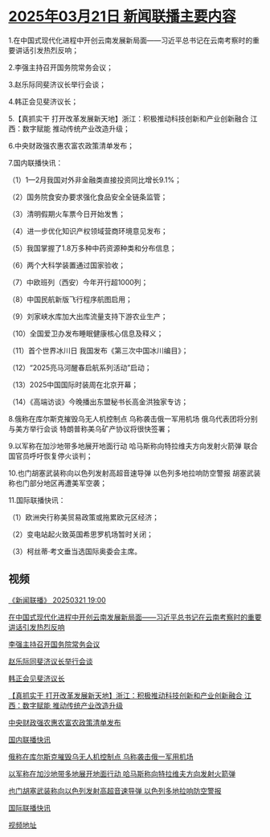 # [2025年03月21日 新闻联播主要内容](https://tv.cctv.com/lm/xwlb/day/20250321.shtml)

1.在中国式现代化进程中开创云南发展新局面——习近平总书记在云南考察时的重要讲话引发热烈反响；

2.李强主持召开国务院常务会议；

3.赵乐际同斐济议长举行会谈；

4.韩正会见斐济议长；

5.【真抓实干 打开改革发展新天地】浙江：积极推动科技创新和产业创新融合 江西：数字赋能 推动传统产业改造升级；

6.中央财政强农惠农富农政策清单发布；

7.国内联播快讯：

（1）1—2月我国对外非金融类直接投资同比增长9.1%；

（2）国务院食安办要求强化食品安全全链条监管；

（3）清明假期火车票今日开始发售；

（4）进一步优化知识产权领域营商环境意见发布；

（5）我国掌握了1.8万多种中药资源种类和分布信息；

（6）两个大科学装置通过国家验收；

（7）中欧班列（西安）今年开行超1000列；

（8）中国民航新版飞行程序航图启用；

（9）刘家峡水库加大出库流量支持下游农业生产；

（10）全国爱卫办发布睡眠健康核心信息及释义；

（11）首个世界冰川日 我国发布《第三次中国冰川编目》；

（12）“2025亮马河醒春启航系列活动”启动；

（13）2025中国国际时装周在北京开幕；

（14）《高端访谈》今晚播出东盟秘书长高金洪独家专访；

8.俄称在库尔斯克摧毁乌无人机控制点 乌称袭击俄一军用机场 俄乌代表团将分别与美方举行会谈 特朗普称美乌矿产协议将很快签署；

9.以军称在加沙地带多地展开地面行动 哈马斯称向特拉维夫方向发射火箭弹 联合国官员呼吁恢复停火谈判；

10.也门胡塞武装称向以色列发射高超音速导弹 以色列多地拉响防空警报 胡塞武装称也门部分地区再遭美军空袭；

11.国际联播快讯：

（1）欧洲央行称美贸易政策或拖累欧元区经济；

（2）变电站起火致英国希思罗机场暂时关闭；

（3）柯丝蒂·考文垂当选国际奥委会主席。

## 视频

[《新闻联播》 20250321 19:00](https://tv.cctv.com/2025/03/21/VIDEmPMBm0xWHEmnxptYRrbk250321.shtml)

[在中国式现代化进程中开创云南发展新局面——习近平总书记在云南考察时的重要讲话引发热烈反响](https://tv.cctv.com/2025/03/21/VIDECCeQT0S36NWMtyxUx9ar250321.shtml)

[李强主持召开国务院常务会议](https://tv.cctv.com/2025/03/21/VIDE0u9OXjlhVc9a69VsiD6d250321.shtml)

[赵乐际同斐济议长举行会谈](https://tv.cctv.com/2025/03/21/VIDEGRddFL1BE3TBYWIH08by250321.shtml)

[韩正会见斐济议长](https://tv.cctv.com/2025/03/21/VIDEPriFnyYR3lF374i34ztf250321.shtml)

[【真抓实干 打开改革发展新天地】浙江：积极推动科技创新和产业创新融合 江西：数字赋能 推动传统产业改造升级](https://tv.cctv.com/2025/03/21/VIDErep1Ns46hUZBxdqmoNrP250321.shtml)

[中央财政强农惠农富农政策清单发布](https://tv.cctv.com/2025/03/21/VIDEnudclHhVrYWoDlW5xAC0250321.shtml)

[国内联播快讯](https://tv.cctv.com/2025/03/21/VIDEHzEybjxC3OPO1nZi3ih5250321.shtml)

[俄称在库尔斯克摧毁乌无人机控制点 乌称袭击俄一军用机场](https://tv.cctv.com/2025/03/21/VIDEJpuUdxkEuYVfkoMSAmVt250321.shtml)

[以军称在加沙地带多地展开地面行动 哈马斯称向特拉维夫方向发射火箭弹](https://tv.cctv.com/2025/03/21/VIDE0XJ20DvQObF7m1fINNq1250321.shtml)

[也门胡塞武装称向以色列发射高超音速导弹 以色列多地拉响防空警报](https://tv.cctv.com/2025/03/21/VIDEmue6cqqyfnklklE7kG0S250321.shtml)

[国际联播快讯](https://tv.cctv.com/2025/03/21/VIDEQpLg1FqJfaDXwHlrZLaC250321.shtml)

[视频地址](https://tv.cctv.com/lm/xwlb/day/20250321.shtml) 

